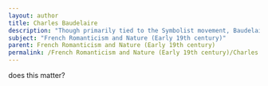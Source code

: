 ```yaml
---
layout: author
title: Charles Baudelaire
description: "Though primarily tied to the Symbolist movement, Baudelaire's earlier works were influenced by Romanticism. His poems often explore the interplay between nature and urban life, conveying complex emotions through vivid imagery."
subject: "French Romanticism and Nature (Early 19th century)"
parent: French Romanticism and Nature (Early 19th century)
permalink: /French Romanticism and Nature (Early 19th century)/Charles Baudelaire/
---
```


does this matter?

